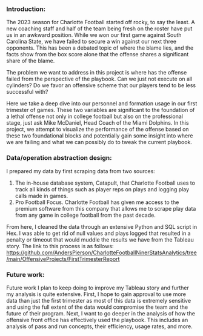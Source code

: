 ### Introduction:

The 2023 season for Charlotte Football started off rocky, to say the least. A new coaching staff and half of the team being fresh on the roster have put us in an awkward position. 
While we won our first game against South Carolina State, we have failed to secure a win against our next three opponents. This has been a debated topic of where the blame lies, and the facts show from the box score alone that the offense shares a significant share of the blame.

The problem we want to address in this project is where has the offense failed from the perspective of the playbook. Can we just not execute on all cylinders? Do we favor an offensive scheme that our players tend to be less successful with?

Here we take a deep dive into our personnel and formation usage in our first trimester of games. These two variables are significant to the foundation of a lethal offense not only in college football but also on the professional stage, just ask Mike McDaniel, Head Coach of the Miami Dolphins.
In this project, we attempt to visualize the performance of the offense based on these two foundational blocks and potentially gain some insight into where we are failing and what we can possibly do to tweak the current playbook.

### Data/operation abstraction design:

I prepared my data by first scraping data from two sources:
1) The in-house database system, Catapult, that Charlotte Football uses to track all kinds of things such as player reps on plays and logging play calls made in games.
2) Pro Football Focus. Charlotte Football has given me access to the premium software from this company that allows me to scrape play data from any game in college football from the past decade.

From here, I cleaned the data through an extensive Python and SQL script in Hex. I was able to get rid of null values and plays logged that resulted in a penalty or timeout that would muddle the results we have from the Tableau story. The link to this process is as follows:
https://github.com/AndersPierson/CharlotteFootballNinerStatsAnalytics/tree/main/OffensiveProjects/FirstTrimesterReport


### Future work:

Future work I plan to keep doing to improve my Tableau story and further my analysis is quite extensive. First, I hope to gain approval to use more data than just the first trimester as most of this data is extremely sensitive and using the full extent of the data would compromise the team and the future of their program.
Next, I want to go deeper in the analysis of how the offensive front office has effectively used the playbook. This includes an analysis of pass and run concepts, their efficiency, usage rates, and more.
